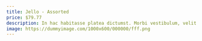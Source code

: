 ```yaml
---
title: Jello - Assorted
price: $79.77
description: In hac habitasse platea dictumst. Morbi vestibulum, velit id pretium iaculis, diam erat fermentum justo, nec condimentum neque sapien placerat ante. Nulla justo.
image: https://dummyimage.com/1000x600/000000/fff.png
---
```

